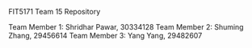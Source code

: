 FIT5171 Team 15 Repository

Team Member 1: Shridhar Pawar, 30334128
Team Member 2: Shuming Zhang, 29456614
Team Member 3: Yang Yang, 29482607
